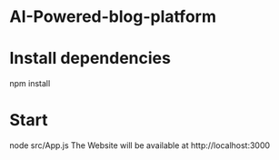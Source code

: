 # AI-Powered-blog-platform
# Install dependencies
npm install
# Start
node src/App.js
The Website will be available at http://localhost:3000

